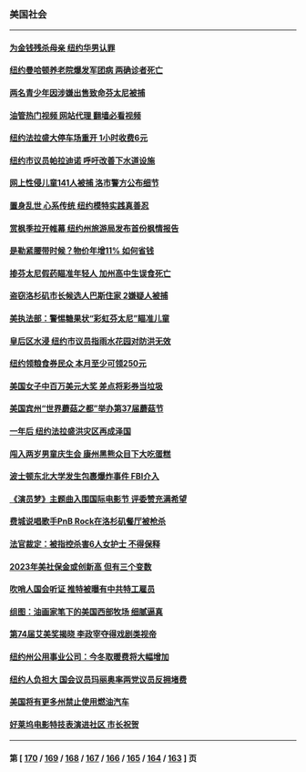 ### 美国社会
---
#### [为金钱残杀母亲 纽约华男认罪](../../pages/ncid1078160/n13827031.md?09180445) 
#### [纽约曼哈顿养老院爆发军团病 两确诊者死亡](../../pages/ncid1078160/n13827015.md?09180445) 
#### [两名青少年因涉嫌出售致命芬太尼被捕](../../pages/ncid1078160/n13826884.md?09180445) 
#### [油管热门视频 网站代理 翻墙必看视频](http://209.222.30.114:81/youtube.html?09180445)
#### [纽约法拉盛大停车场重开 1小时收费6元](../../pages/ncid1078160/n13826993.md?09180445) 
#### [纽约市议员帕拉迪诺 呼吁改善下水道设施](../../pages/ncid1078160/n13826991.md?09180445) 
#### [网上性侵儿童141人被捕 洛市警方公布细节](../../pages/ncid1078160/n13826838.md?09180445) 
#### [置身乱世 心系传统 纽约模特实践真善忍](../../pages/ncid1078160/n13826624.md?09180445) 
#### [赏枫季拉开帷幕 纽约州旅游局发布首份枫情报告](../../pages/ncid1078160/n13826235.md?09180445) 
#### [是勒紧腰带时候？物价年增11% 如何省钱](../../pages/ncid1078160/n13826061.md?09180445) 
#### [掺芬太尼假药瞄准年轻人 加州高中生误食死亡](../../pages/ncid1078160/n13825991.md?09180445) 
#### [盗窃洛杉矶市长候选人巴斯住家 2嫌疑人被捕](../../pages/ncid1078160/n13825967.md?09180445) 
#### [美执法部：警惕糖果状“彩虹芬太尼”瞄准儿童](../../pages/ncid1078160/n13825530.md?09180445) 
#### [皇后区水浸 纽约市议员指雨水花园对防洪无效](../../pages/ncid1078160/n13825407.md?09180445) 
#### [纽约领粮食券民众 本月至少可领250元](../../pages/ncid1078160/n13825386.md?09180445) 
#### [美国女子中百万美元大奖 差点将彩券当垃圾](../../pages/ncid1078160/n13825337.md?09180445) 
#### [美国宾州“世界蘑菇之都”举办第37届蘑菇节](../../pages/ncid1078160/n13825301.md?09180445) 
#### [一年后 纽约法拉盛洪灾区再成泽国](../../pages/ncid1078160/n13824639.md?09180445) 
#### [闯入两岁男童庆生会 康州黑熊众目下大吃蛋糕](../../pages/ncid1078160/n13824529.md?09180445) 
#### [波士顿东北大学发生包裹爆炸事件 FBI介入](../../pages/ncid1078160/n13824518.md?09180445) 
#### [《演员梦》主题曲入围国际电影节 评委赞充满希望](../../pages/ncid1078160/n13824499.md?09180445) 
#### [费城说唱歌手PnB Rock在洛杉矶餐厅被枪杀](../../pages/ncid1078160/n13824474.md?09180445) 
#### [法官裁定：被指控杀害6人女护士 不得保释](../../pages/ncid1078160/n13824295.md?09180445) 
#### [2023年美社保金或创新高 但有三个变数](../../pages/ncid1078160/n13824411.md?09180445) 
#### [吹哨人国会听证 推特被曝有中共特工雇员](../../pages/ncid1078160/n13824276.md?09180445) 
#### [组图：油画家笔下的美国西部牧场 细腻逼真](../../pages/ncid1078160/n13823913.md?09180445) 
#### [第74届艾美奖揭晓 李政宰夺得戏剧类视帝](../../pages/ncid1078160/n13823659.md?09180445) 
#### [纽约州公用事业公司：今冬取暖费将大幅增加](../../pages/ncid1078160/n13823734.md?09180445) 
#### [纽约人负担大 国会议员玛丽奥率两党议员反拥堵费](../../pages/ncid1078160/n13823769.md?09180445) 
#### [美国将有更多州禁止使用燃油汽车](../../pages/ncid1078160/n13823588.md?09180445) 
#### [好莱坞电影特技表演进社区 市长祝贺](../../pages/ncid1078160/n13823672.md?09180445) 

---
#### 第 [ [170](./170.md?09180445) / [169](./169.md?09180445) / [168](./168.md?09180445) / [167](./167.md?09180445) / [166](./166.md?09180445) / [165](./165.md?09180445) / [164](./164.md?09180445) / [163](./163.md?09180445) ] 页
